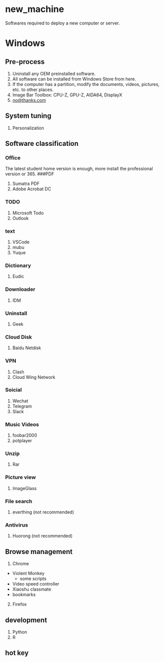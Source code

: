# new_machine
Softwares required to deploy a new computer or server.
# Windows
## Pre-process
1. Uninstall any OEM preinstalled software.
2. All software can be installed from Windows Store from here.
3. If the computer has a partition, modify the documents, videos, pictures, etc. to other places.
4. Image Bar Toolbox: CPU-Z, GPU-Z, AIDA64, DisplayX
5. no@thanks.com
## System tuning
1. Personalization
## Software classification
### Office
The latest student home version is enough, more install the professional version or 365.
###PDF
1. Sumatra PDF
2. Adobe Acrobat DC
### TODO
1. Microsoft Todo
2. Outlook
### text
1. VSCode
2. mubu
3. Yuque
### Dictionary
1. Eudic
### Downloader
1. IDM
### Uninstall
1. Geek
### Cloud Disk
1. Baidu Netdisk
### VPN
1. Clash
2. Cloud Wing Network
### Soicial
1. Wechat
2. Telegram
3. Slack
### Music Videos
1. foobar2000
2. potplayer
### Unzip
1. Rar
### Picture view
1. ImageGlass
### File search
1. everthing (not recommended)
### Antivirus
1. Huorong (not recommended)
## Browse management
1. Chrome
  - Violent Monkey
    - some scripts
  - Video speed controller
  - Xiaoshu classmate
  - bookmarks
2. Firefox
## development
1. Python
2. R
## hot key

